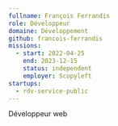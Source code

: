 ```yaml
---
fullname: François Ferrandis
role: Développeur
domaine: Développement
github: francois-ferrandis
missions:
  - start: 2022-04-25
    end: 2023-12-15
    status: independent
    employer: Scopyleft
startups:
  - rdv-service-public
---
```



Développeur web
